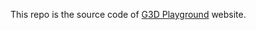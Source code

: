 This repo is the source code of [G3D Playground](https://gplatformteam.github.io/g3d-playground/docs/) website.